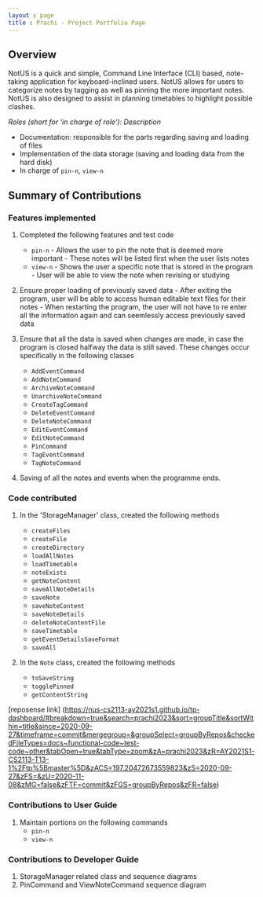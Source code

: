 ```yaml
---
layout : page
title : Prachi - Project Portfolio Page
---
```


## Overview
NotUS is a quick and simple, Command Line Interface (CLI) based, note-taking application for keyboard-inclined users. NotUS allows for users to categorize notes by tagging as well as pinning the more important notes. NotUS is also designed to assist in planning timetables to highlight possible clashes.

*Roles (short for ‘in charge of role’): Description*

- Documentation: responsible for the parts regarding saving and loading of files 
- Implementation of the data storage (saving and loading data from the hard disk)
- In charge of `pin-n`, `view-n`

## Summary of Contributions

### Features implemented
  1. Completed the following features and test code
     - `pin-n`
	- Allows the user to pin the note that is deemed more important
	- These notes will be listed first when the user lists notes
     - `view-n`
	- Shows the user a specific note that is stored in the program 
	- User will be able to view the note when revising or studying
        
  1. Ensure proper loading of previously saved data
	- After exiting the program, user will be able to access human editable text files for their notes
	- When restarting the program, the user will not have to re enter all the information again and can seemlessly access previously saved data 
  1. Ensure that all the data is saved when changes are made, in case the program is closed halfway the data is still saved. These changes occur specifically in the following classes
     - `AddEventCommand`
     - `AddNoteCommand`
     - `ArchiveNoteCommand`
     - `UnarchiveNoteCommand`
     - `CreateTagCommand`
     - `DeleteEventCommand`
     - `DeleteNoteCommand`
     - `EditEventCommand`
     - `EditNoteCommand`
     - `PinCommand`
     - `TagEventCommand`
     - `TagNoteCommand`
   
   1. Saving of all the notes and events when the programme ends.

   
### Code contributed
 1. In the 'StorageManager' class, created the following methods
    - `createFiles`
    - `createFile`
    - `createDirectory`
    - `loadAllNotes`
    - `loadTimetable`
    - `noteExists`
    - `getNoteContent`
    - `saveAllNoteDetails`
    - `saveNote`
    - `saveNoteContent`
    - `saveNoteDetails`
    - `deleteNoteContentFile`
    - `saveTimetable`
    - `getEventDetailsSaveFormat`
    - `saveAll`
    
 1. In the `Note` class, created the following methods
    - `toSaveString`
    - `togglePinned`
    - `getContentString`

[reposense link] (https://nus-cs2113-ay2021s1.github.io/tp-dashboard/#breakdown=true&search=prachi2023&sort=groupTitle&sortWithin=title&since=2020-09-27&timeframe=commit&mergegroup=&groupSelect=groupByRepos&checkedFileTypes=docs~functional-code~test-code~other&tabOpen=true&tabType=zoom&zA=prachi2023&zR=AY2021S1-CS2113-T13-1%2Ftp%5Bmaster%5D&zACS=197.20472673559823&zS=2020-09-27&zFS=&zU=2020-11-08&zMG=false&zFTF=commit&zFGS=groupByRepos&zFR=false)
### Contributions to User Guide
 1. Maintain portions on the following commands 
     - `pin-n`
     - `view-n` 
### Contributions to Developer Guide
 1. StorageManager related class and sequence diagrams 
 1. PinCommand and ViewNoteCommand sequence diagram 